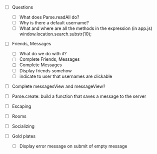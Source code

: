 -[ ] Questions
  -[ ] What does Parse.readAll do?
  -[ ] Why is there a default username?
  -[ ] What and where are all the methods in the expression (in app.js) window.location.search.substr(10);

-[ ] Friends, Messages
  -[ ] What do we do with it?
  -[ ] Complete Friends, Messages
  -[ ] Complete Messages
  -[ ] Display friends somehow
  -[ ] indicate to user that usernames are clickable

-[ ] Complete messagesView and messageView?
-[ ] Parse.create: build a function that saves a message to the server

-[ ] Escaping
-[ ] Rooms
-[ ] Socializing

-[ ] Gold plates
  -[ ] Display error message on submit of empty message